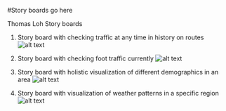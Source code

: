 #Story boards go here

Thomas Loh Story boards

1. Story board with checking traffic at any time in history on routes
![alt text](https://github.com/withyuns/cogsmap/blob/master/images/Storyboard1-ThomasLoh.jpg "Thomas Loh Storyboard 1")


2. Story board with checking foot traffic currently
![alt text](https://github.com/withyuns/cogsmap/blob/master/images/Storyboard2-ThomasLoh.jpg "Thomas Loh Storyboard 2")

3. Story board with holistic visualization of different demographics in an area
![alt text](https://github.com/withyuns/cogsmap/blob/master/images/StoryBoard1-LaurenGong.JPG "Lauren Gong Storyboard 1")

4. Story board with visualization of weather patterns in a specific region
![alt text](https://github.com/withyuns/cogsmap/blob/master/images/StoryBoard2-LaurenGong.JPG "Lauren Gong Storyboard 2")

